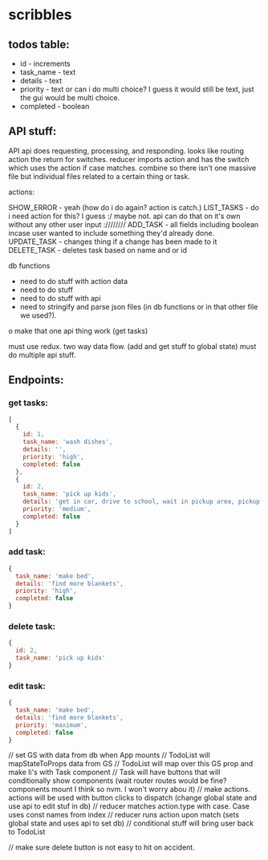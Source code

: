 # scribbles


## todos table:

* id - increments
* task_name - text
* details - text
* priority - text or can i do multi choice? I guess it would still be text, just the gui would be multi choice.
* completed - boolean

## API stuff:

API
  api does requesting, processing, and responding.
  looks like routing
action
  the return for switches.
reducer
  imports action and has the switch which uses the action if case matches.
  combine so there isn't one massive file but individual files related to a certain thing or task.

actions:

SHOW_ERROR - yeah (how do i do again? action is catch.)
LIST_TASKS - do i need action for this? I guess :/ maybe not. api can do that on it's own without any other user input :////////
ADD_TASK - all fields including boolean incase user wanted to include something they'd already done.
UPDATE_TASK - changes thing if a change has been made to it
DELETE_TASK - deletes task based on name and or id


db functions
  - need to do stuff with action data
  - need to do stuff
  - need to do stuff with api
  - need to stringify and parse json files (in db functions or in that other file we used?).

o make that one api thing work (get tasks)

must use redux.
  two way data flow. (add and get stuff to global state)
must do multiple api stuff.

## Endpoints:

### get tasks:
```js
[
  {
    id: 1,
    task_name: 'wash dishes',
    details: '',
    priority: 'high',
    completed: false
  },
  {
    id: 2,
    task_name: 'pick up kids',
    details: 'get in car, drive to school, wait in pickup area, pickup kid, ???.',
    priority: 'medium',
    completed: false
  }
]
```

### add task:
```js
{
  task_name: 'make bed',
  details: 'find more blankets',
  priority: 'high',
  completed: false
}
```

### delete task:
```js
{
  id: 2,
  task_name: 'pick up kids'
}
```

### edit task:
```js
{
  task_name: 'make bed',
  details: 'find more blankets',
  priority: 'maximum',
  completed: false
}
```

// set GS with data from db when App mounts
// TodoList will mapStateToProps data from GS
// TodoList will map over this GS prop and make li's with Task component
// Task will have buttons that will conditionally show components (wait router routes would be fine? components mount I think so nvm. I won't worry abou it)
// make actions. actions will be used with button clicks to dispatch (change global state and use api to edit stuf in db)
// reducer matches action.type with case. Case uses const names from index
// reducer runs action upon match (sets global state and uses api to set db)
// conditional stuff will bring user back to TodoList

// make sure delete button is not easy to hit on accident.